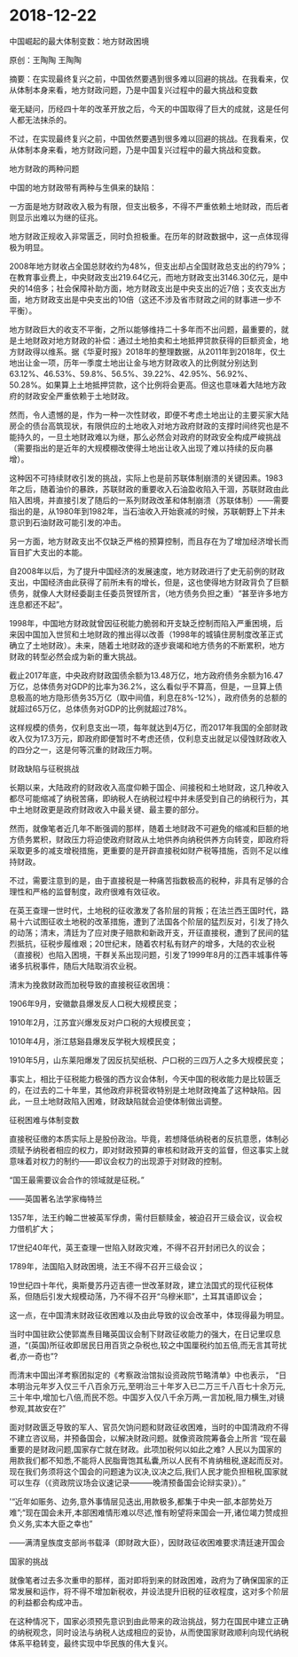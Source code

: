 # 2018-12-22

中国崛起的最大体制变数：地方财政困境 

原创：王陶陶 王陶陶 

摘要：在实现最终复兴之前，中国依然要遇到很多难以回避的挑战。在我看来，仅从体制本身来看，地方财政问题，乃是中国复兴过程中的最大挑战和变数

毫无疑问，历经四十年的改革开放之后，今天的中国取得了巨大的成就，这是任何人都无法抹杀的。

不过，在实现最终复兴之前，中国依然要遇到很多难以回避的挑战。在我看来，仅从体制本身来看，地方财政问题，乃是中国复兴过程中的最大挑战和变数。

地方财政的两种问题

中国的地方财政带有两种与生俱来的缺陷：

一方面是地方财政收入极为有限，但支出极多，不得不严重依赖土地财政，而后者则显示出难以为继的征兆。

地方财政正规收入非常匮乏，同时负担极重。在历年的财政数据中，这一点体现得极为明显。

2008年地方财收占全国总财收约为48%，但支出却占全国财政总支出的约79%；在教育事业费上，中央财政支出219.64亿元，而地方财政支出3146.30亿元，是中央的14倍多；社会保障补助方面，地方财政支出是中央支出的近7倍；支农支出方面，地方财政支出是中央支出的10倍（这还不涉及省市财政之间的财事进一步不平衡）。

地方财政巨大的收支不平衡，之所以能够维持二十多年而不出问题，最重要的，就是土地财政对地方财政的补偿：通过土地拍卖和土地抵押贷款获得的巨额资金，地方财政得以维系。据《华夏时报》2018年的整理数据，从2011年到2018年，仅土地出让金一项，历年一季度土地出让金与地方财政收入的比例就分别达到63.12%、46.53%、59.8%、56.5%、39.22%、42.95%、56.92%、50.28%。如果算上土地抵押贷款，这个比例将会更高。但这也意味着大陆地方政府的财政安全严重依赖于土地财政。

然而，令人遗憾的是，作为一种一次性财收，即便不考虑土地出让的主要买家大陆房企的债台高筑现状，有限供应的土地收入对地方政府财政的支撑时间终究也是不能持久的，一旦土地财政难以为继，那么必然会对政府的财政安全构成严峻挑战（需要指出的是近年的大规模棚改使得土地出让收入出现了难以持续的反向暴增）。

这种因不可持续财收引发的挑战，实际上也是前苏联体制崩溃的关键因素。1983年之后，随着油价的暴跌，苏联财政的重要收入石油盈收陷入干涸，苏联财政由此陷入困境，并直接引发了随后的一系列财政改革和体制崩溃（苏联体制）——需要指出的是，从1980年到1982年，当石油收入开始衰减的时候，苏联朝野上下并未意识到石油财政可能引发的冲击。

另一方面，地方财政支出不仅缺乏严格的预算控制，而且存在为了增加经济增长而盲目扩大支出的本能。

自2008年以后，为了提升中国经济的发展速度，地方财政进行了史无前例的财政支出，中国经济由此获得了前所未有的增长，但是，这也使得地方财政背负了巨额债务，就像人大财经委副主任委员贺铿所言，（地方债务负担之重）“甚至许多地方连息都还不起”。

1998年，中国地方财政就曾因征税能力脆弱和开支缺乏控制而陷入严重困境，后来因中国加入世贸和土地财政的推出得以改善（1998年的城镇住房制度改革正式确立了土地财政）。未来，随着土地财政的逐步衰竭和地方债务的不断累积，地方财政的转型必然会成为新的重大挑战。

截止2017年底，中央政府财政国债余额为13.48万亿，地方政府债务余额为16.47万亿，总体债务对GDP的比率为36.2%，这么看似乎不算高，但是，一旦算上债息极高的地方隐形债务35万亿（取中间值，利息在8%-12%），政府债务的总额的就超过65万亿，总体债务对GDP的比例就超过78%。

这样规模的债务，仅利息支出一项，每年就达到4万亿，而2017年我国的全部财政收入仅为17.3万元，即政府即便暂时不考虑还债，仅利息支出就足以侵蚀财政收入的四分之一，这是何等沉重的财政压力啊。

财政缺陷与征税挑战

长期以来，大陆政府的财政收入高度仰赖于国企、间接税和土地财政，这几种收入都尽可能缩减了纳税苦痛，即纳税人在纳税过程中并未感受到自己的纳税行为，其中土地财政更是政府财政收入中最关键、最主要的部分。

然而，就像笔者近几年不断强调的那样，随着土地财政不可避免的缩减和巨额的地方债务累积，财政压力将迫使政府财政从土地供养向纳税供养方向转变，即政府将采取更多的减支增税措施，更重要的是开辟直接税如财产税等措施，否则不足以维持财政。

不过，需要注意到的是，由于直接税是一种痛苦指数极高的税种，非具有足够的合理性和严格的监督制度，政府很难有效征收。

在英王查理一世时代，土地税的征收激发了各阶层的背叛；在法兰西王国时代，路易十六试图征收土地税的改革措施，遭到了法国各个阶层的猛烈反对，引发了持久的动荡；清末，清廷为了应对庚子赔款和新政开支，开征直接税，遭到了民间的猛烈抵抗，征税步履维艰；20世纪末，随着农村私有财产的增多，大陆的农业税（直接税）也陷入困境，干群关系出现问题，引发了1999年8月的江西丰城事件等诸多抗税事件，随后大陆取消农业税。

清末为挽救财政而加税导致的直接税征收困境：

1906年9月，安徽歙县爆发反人口税大规模民变；

1910年2月，江苏宜兴爆发反对户口税的大规模民变；

1010年4月，浙江慈谿县爆发反学税大规模民变；

1910年5月，山东莱阳爆发了因反抗契纸税、户口税的三四万人之多大规模民变；

事实上，相比于征税能力极强的西方议会体制，今天中国的税收能力是比较匮乏的，在过去的二十年里，其他政府非税营收特别是土地财政掩盖了这种缺陷。因此，一旦土地财政陷入困难，财政缺陷就会迫使体制做出调整。

征税困难与体制变数

直接税征缴的本质实际上是股份政治。毕竟，若想降低纳税者的反抗意愿，体制必须赋予纳税者相应的权力，即对财政预算的审核和财政开支的监督，但这事实上就意味着对权力的制约——即议会权力的出现源于对财政的控制。

“国王最需要议会合作的领域就是征税。”

——英国著名法学家梅特兰

1357年，法王约翰二世被英军俘虏，需付巨额赎金，被迫召开三级会议，议会权力借机扩大；

17世纪40年代，英王查理一世陷入财政灾难，不得不召开封闭已久的议会；

1789年，法国陷入财政困境，法王不得不召开三级会议；

19世纪四十年代，奥斯曼苏丹迈吉德一世改革财政，建立法国式的现代征税体系，但随后引发大规模动荡，乃不得不召开“乌穆米耶”，土耳其语即议会；

这一点，在中国清末财政征收困难以及由此导致的议会改革中，体现得最为明显。

当时中国驻欧公使郭嵩焘目睹英国议会制下财政征收能力的强大，在日记里叹息道，“(英国)所征收即居民日用百货之杂税也,较之中国厘税约加五倍,而无言其苛扰者,亦一奇也”?

而清末中国出洋考察团拟定的《考察政治馆拟设资政院节略清单》中也表示， “日本明治元年岁入仅三千八百余万元,至明治三十年岁入已二万三千八百七十余万元,三十年中,增加七八倍,而民不怨。中国岁入仅八千余万两,一言加税,阻力横生,对镜参观,其故安在?” 

面对财政匮乏导致的军人、官员欠饷问题和财政征收困难，当时的中国清政府不得不建立咨议局，并预备国会，以解决财政问题。就像资政院筹备会上所言 “现在最重要的是财政问题,国家存亡就在财政。此项加税何以如此之难? 人民以为国家的用款我们都不知悉,不能将人民脂膏饱其私囊,所以人民有不肯纳租税,遂起而反对。现在我们务须将这个国会的问题速为议决,议决之后,我们人民才能负担租税,国家就可以生存（《资政院议场会议速记录———晚清预备国会论辩实录》）。” 

'“近年如赈务、边务,意外事情层见迭出,用款极多,都集于中央一部,本部势处万难”;“现在国会未开,本部困难情形难以尽述,惟有盼望将来国会一开,诸位竭力赞成担负义务,实本大臣之幸也”

——满清皇族度支部尚书载泽（即财政大臣），因财政征收困难要求清廷速开国会

国家的挑战

就像笔者过去多次重申的那样，面对即将到来的财政困难，政府为了确保国家的正常发展和运作，将不得不增加新税收，并设法提升旧税的征收程度，这对多个阶层的利益都会构成冲击。

在这种情况下，国家必须预先意识到由此带来的政治挑战，努力在国民中建立正确的纳税观念，同时设法与纳税人达成相应的妥协，从而使国家财政顺利向现代纳税体系平稳转变，最终实现中华民族的伟大复兴。
